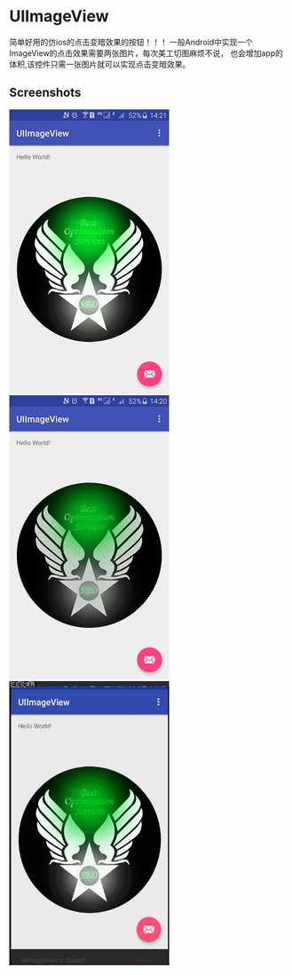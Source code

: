 # UIImageView
简单好用的仿ios的点击变暗效果的按钮！！！
一般Android中实现一个ImageView的点击效果需要两张图片，每次美工切图麻烦不说，
也会增加app的体积,该控件只需一张图片就可以实现点击变暗效果。

## Screenshots

<img src="/screenshots/a.jpg" width="288" height="512" border="0" alt="screenshot">
<img src="/screenshots/b.jpg" width="288" height="512" border="0" alt="screenshot">
<img src="/screenshots/UIImageView.gif" width="288" height="512" border="0" alt="screenshot">